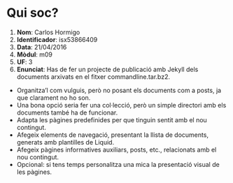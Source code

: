 # Qui soc?

1. **Nom**: Carlos Hormigo
2. **Identificador**: isx53866409
3. **Data**: 21/04/2016
4. **Mòdul**: m09
5. **UF**: 3
6. **Enunciat**: Has de fer un projecte de publicació amb Jekyll dels documents arxivats en el fitxer commandline.tar.bz2.

* Organitza’l com vulguis, però no posant els documents com a posts, ja que clarament no ho son.
* Una bona opció seria fer una col·lecció, però un simple directori amb els documents també ha de funcionar.
* Adapta les pàgines predefinides per que tinguin sentit amb el nou contingut.
* Afegeix elements de navegació, presentant la llista de documents, generats amb plantilles de Liquid.
* Afegeix pàgines informatives auxiliars, posts, etc., relacionats amb el nou contingut.
* Opcional: si tens temps personalitza una mica la presentació visual de les pàgines.

